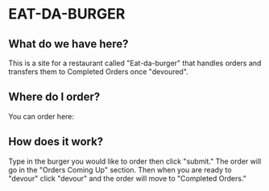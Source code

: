
# EAT-DA-BURGER
## What do we have here?
This is a site for a restaurant called "Eat-da-burger" that handles orders and transfers them to Completed Orders once "devoured".

## Where do I order? 
You can order here: 

## How does it work?
Type in the burger you would like to order then click "submit." The order will go in the "Orders Coming Up" section. Then when you are ready to "devour" click "devour" and the order will move to "Completed Orders."
